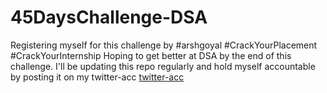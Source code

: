 # 45DaysChallenge-DSA
Registering myself for this challenge by #arshgoyal #CrackYourPlacement #CrackYourInternship 
Hoping to get better at DSA by the end of this challenge.
I'll be updating this repo regularly and hold myself accountable by posting it on my twitter-acc [twitter-acc](https://x.com/black345333)
